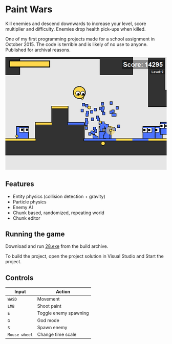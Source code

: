 # Paint Wars

Kill enemies and descend downwards to increase your level, score multiplier and difficulty. Enemies drop health pick-ups when killed.

One of my first programming projects made for a school assignment in October 2015. The code is terrible and is likely of no use to anyone. Published for archival reasons.

<div align="center">
	<img src="images/preview.png"></div>
</div>

## Features

- Entity physics (collision detection + gravity)
- Particle physics
- Enemy AI
- Chunk based, randomized, repeating world
- Chunk editor

## Running the game

Download and run [28.exe](<https://github.com/swift502/PaintWars/raw/main/build_archive/28.exe>) from the build archive.

To build the project, open the project solution in Visual Studio and Start the project.

## Controls

| Input | Action |
| --- | --- |
|`WASD` | Movement |
| `LMB` | Shoot paint |
| `E` | Toggle enemy spawning |
| `G` | God mode |
| `S` | Spawn enemy |
| `Mouse wheel` | Change time scale |
